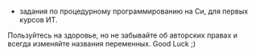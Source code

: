 # </C-programming> 
- задания по процедурному программированию на Си, для первых курсов ИТ. 

Пользуйтесь на здоровье, но не забывайте об авторских правах и всегда
изменяйте названия переменных. Good Luck ;) 
